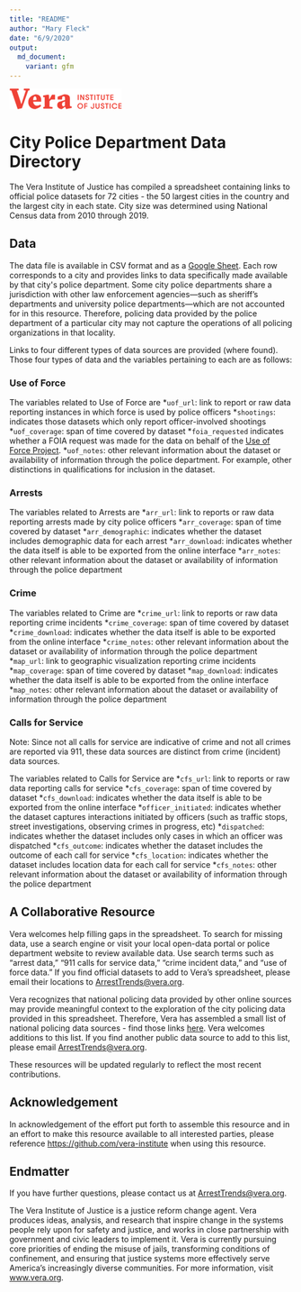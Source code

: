 ```yaml
---
title: "README"
author: "Mary Fleck"
date: "6/9/2020"
output: 
  md_document:
    variant: gfm
---
```


![Vera Institute of Justice Logo](https://github.com/vera-institute/jail-population-data/blob/master/vera-logo.png?raw=true)

# City Police Department Data Directory 
The Vera Institute of Justice has compiled a spreadsheet containing links to official police datasets for 72 cities - the 50 largest cities in the country and the largest city in each state. City size was determined using National Census data from 2010 through 2019. 

## Data 
The data file is available in CSV format and as a [Google Sheet](https://docs.google.com/spreadsheets/d/1-B2HYafrtAJITeBxsv_ZHACH79edyw3IstdczCyhemU/edit?usp=sharing). Each row corresponds to a city and provides links to data specifically made available by that city's police department. Some city police departments share a jurisdiction with other law enforcement agencies—such as sheriff’s departments and university police departments—which are not accounted for in this resource. Therefore, policing data provided by the police department of a particular city may not capture the operations of all policing organizations in that locality. 

Links to four different types of data sources are provided (where found). Those four types of data and the variables pertaining to each are as follows: 

### Use of Force 

The variables related to Use of Force are 
*`uof_url`: link to report or raw data reporting instances in which force is used by police officers 
*`shootings`: indicates those datasets which only report officer-involved shootings  
*`uof_coverage`: span of time covered by dataset 
*`foia_requested` indicates whether a FOIA request was made for the data on behalf of the [Use of Force Project](http://useofforceproject.org/). 
*`uof_notes`: other relevant information about the dataset or availability of information through the police department. For example, other distinctions in qualifications for inclusion in the dataset. 

### Arrests 

The variables related to Arrests are 
*`arr_url`: link to reports or raw data reporting arrests made by city police officers 
*`arr_coverage`: span of time covered by dataset 
*`arr_demographic`: indicates whether the dataset includes demographic data for each arrest 
*`arr_download`: indicates whether the data itself is able to be exported from the online interface 
*`arr_notes`: other relevant information about the dataset or availability of information through the police department 

### Crime 

The variables related to Crime are 
*`crime_url`: link to reports or raw data reporting crime incidents 
*`crime_coverage`: span of time covered by dataset 
*`crime_download`: indicates whether the data itself is able to be exported from the online interface 
*`crime_notes`: other relevant information about the dataset or availability of information through the police department 
*`map_url`: link to geographic visualization reporting crime incidents 
*`map_coverage`: span of time covered by dataset 
*`map_download`: indicates whether the data itself is able to be exported from the online interface 
*`map_notes`: other relevant information about the dataset or availability of information through the police department 

### Calls for Service 

Note: Since not all calls for service are indicative of crime and not all crimes are reported via 911, these data sources are distinct from crime (incident) data sources. 

The variables related to Calls for Service are 
*`cfs_url`: link to reports or raw data reporting calls for service 
*`cfs_coverage`: span of time covered by dataset 
*`cfs_download`: indicates whether the data itself is able to be exported from the online interface 
*`officer_initiated`: indicates whether the dataset captures interactions initiated by officers (such as traffic stops, street investigations, observing crimes in progress, etc)
*`dispatched`: indicates whether the dataset includes only cases in which an officer was dispatched 
*`cfs_outcome`: indicates whether the dataset includes the outcome of each call for service 
*`cfs_location`: indicates whether the dataset includes location data for each call for service 
*`cfs_notes`: other relevant information about the dataset or availability of information through the police department 

## A Collaborative Resource 

Vera welcomes help filling gaps in the spreadsheet. To search for missing data, use a search engine or visit your local open-data portal or police department website to review available data. Use search terms such as “arrest data,” “911 calls for service data,” “crime incident data,” and “use of force data.” If you find official datasets to add to Vera’s spreadsheet, please email their locations to ArrestTrends@vera.org. 

Vera recognizes that national policing data provided by other online sources may provide meaningful context to the exploration of the city policing data provided in this spreadsheet. Therefore, Vera has assembled a small list of national policing data sources - find those links [here](LINK). Vera welcomes additions to this list. If you find another public data source to add to this list, please email ArrestTrends@vera.org.  

These resources will be updated regularly to reflect the most recent contributions. 

## Acknowledgement 

In acknowledgement of the effort put forth to assemble this resource and in an effort to make this resource available to all interested parties, please reference https://github.com/vera-institute when using this resource. 

## Endmatter 

If you have further questions, please contact us at ArrestTrends@vera.org. 

The Vera Institute of Justice is a justice reform change agent. Vera produces ideas, analysis, and research that inspire change in the systems people rely upon for safety and justice, and works in close partnership with government and civic leaders to implement it. Vera is currently pursuing core priorities of ending the misuse of jails, transforming conditions of confinement, and ensuring that justice systems more effectively serve America’s increasingly diverse communities. For more information, visit www.vera.org. 

